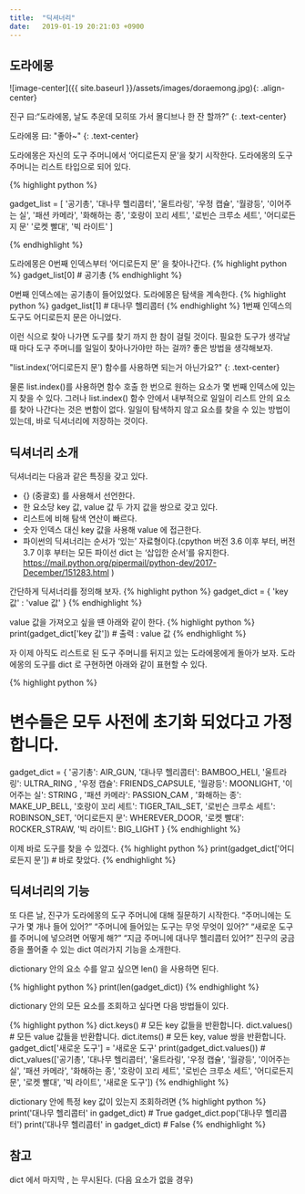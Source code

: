 ```yaml
---
title:  "딕셔너리"
date:   2019-01-19 20:21:03 +0900
---
```



## 도라에몽

![image-center]({{ site.baseurl }}/assets/images/doraemong.jpg){: .align-center}

진구 曰:“도라에몽, 날도 추운데 모히또 가서 몰디브나 한 잔 할까?”
{: .text-center}

도라에몽 曰: "좋아~"
{: .text-center}

도라에몽은 자신의 도구 주머니에서 ‘어디로든지 문’을 찾기 시작한다.
도라에몽의 도구 주머니는 리스트 타입으로 되어 있다.

{% highlight python %}

gadget_list = [
    '공기총',
    '대나무 헬리콥터',
    '울트라링',
    '우정 캡슐',
    '월광등',
    '이어주는 실',
    '패션 카메라',
    '화해하는 종',
    '호랑이 꼬리 세트',
    '로빈슨 크루소 세트',
    '어디로든지 문'
    '로켓 빨대',
    '빅 라이트'
]

{% endhighlight %}


도라에몽은 0번째 인덱스부터 ‘어디로든지 문’ 을 찾아나간다.
{% highlight python %}
gadget_list[0] # 공기총
{% endhighlight %}

0번째 인덱스에는 공기총이 들어있었다. 도라에몽은 탐색을 계속한다.
{% highlight python %}
gadget_list[1] # 대나무 헬리콥터
{% endhighlight %}
1번째 인덱스의 도구도 어디로든지 문은 아니었다.


이런 식으로 찾아 나가면 도구를 찾기 까지 한 참이 걸릴 것이다. 필요한 도구가 생각날 때 마다 도구 주머니를 
일일이 찾아나가야만 하는 걸까? 좋은 방법을 생각해보자.

"list.index(‘어디로든지 문’) 함수를 사용하면 되는거 아닌가요?"
{: .text-center}

물론 list.index()를 사용하면 함수 호출 한 번으로 원하는 요소가 몇 번째 인덱스에 있는지 찾을 수 있다. 
그러나 list.index() 함수 안에서 내부적으로 일일이 리스트 안의 요소를 찾아 나간다는 것은 변함이 없다. 
일일이 탐색하지 않고 요소를 찾을 수 있는 방법이 있는데, 바로 딕셔너리에 저장하는 것이다.

## 딕셔너리 소개
딕셔너리는 다음과 같은 특징을 갖고 있다.
* {} (중괄호) 를 사용해서 선언한다.
* 한 요소당 key 값, value 값 두 가지 값을 쌍으로 갖고 있다.
* 리스트에 비해 탐색 연산이 빠르다.
* 숫자 인덱스 대신 key 값을 사용해 value 에 접근한다.
* 파이썬의 딕셔너리는 순서가 ‘있는’ 자료형이다.(cpython 버전 3.6 이후 부터, 버전 3.7 이후 부터는 모든 파이선 dict 는 
‘삽입한 순서’를 유지한다. <a target="_blank" href="https://mail.python.org/pipermail/python-dev/2017-December/151283.html">
 https://mail.python.org/pipermail/python-dev/2017-December/151283.html</a> )

간단하게 딕셔너리를 정의해 보자.
{% highlight python %}
gadget_dict = {
    'key 값' : 'value 값'
}
{% endhighlight %}

value 값을 가져오고 싶을 떈  아래와 같이 한다.
{% highlight python %}
print(gadget_dict['key 값']) # 출력 : value 값
{% endhighlight %}

자 이제 아직도 리스트로 된 도구 주머니를 뒤지고 있는 도라에몽에게 돌아가 보자.
도라에몽의 도구를 dict 로 구현하면 아래와 같이 표현할 수 있다.

{% highlight python %}
# 변수들은 모두 사전에 초기화 되었다고 가정합니다.
gadget_dict = {
    '공기총': AIR_GUN,
    '대나무 헬리콥터': BAMBOO_HELI,
    '울트라링': ULTRA_RING ,
    '우정 캡슐': FRIENDS_CAPSULE,
    '월광등': MOONLIGHT,
    '이어주는 실': STRING ,
    '패션 카메라': PASSION_CAM ,
    '화해하는 종': MAKE_UP_BELL,
    '호랑이 꼬리 세트': TIGER_TAIL_SET,
    '로빈슨 크루소 세트': ROBINSON_SET,
    '어디로든지 문': WHEREVER_DOOR,
    '로켓 빨대': ROCKER_STRAW,
    '빅 라이트': BIG_LIGHT 
}
{% endhighlight %}


이제 바로 도구를 찾을 수 있겠다.
{% highlight python %}
print(gadget_dict['어디로든지 문']) # 바로 찾았다.
{% endhighlight %}


## 딕셔너리의 기능

또 다른 날, 진구가 도라에몽의 도구 주머니에 대해 질문하기 시작한다.
“주머니에는 도구가 몇 개나 들어 있어?”
“주머니에 들어있는 도구는 무엇 무엇이 있어?”
“새로운 도구를 주머니에 넣으려면 어떻게 해?”
“지금 주머니에 대나무 헬리콥터 있어?”
진구의 궁금증을 풀어줄 수 있는 dict 여러가지 기능을 소개한다.

dictionary 안의 요소 수를 알고 싶으면 len() 을 사용하면 된다.

{% highlight python %}
print(len(gadget_dict))
{% endhighlight %}

dictionary 안의 모든 요소를 조회하고 싶다면 다음 방법들이 있다.

{% highlight python %}
dict.keys() # 모든 key 값들을 반환합니다. 
dict.values() # 모든 value 값들을 반환합니다.
dict.items() # 모든 key, value 쌍을 반환합니다.
gadget_dict['새로운 도구'] = '새로운 도구'
print(gadget_dict.values()) # dict_values(['공기총', '대나무 헬리콥터', '울트라링', '우정 캡슐', '월광등', '이어주는 실', '패션 카메라', '화해하는 종', '호랑이 꼬리 세트', '로빈슨 크루소 세트', '어디로든지 문', '로켓 빨대', '빅 라이트', '새로운 도구'])
{% endhighlight %}


dictionary 안에 특정 key 값이 있는지 조회하려면
{% highlight python %}
print('대나무 헬리콥터' in gadget_dict) # True
gadget_dict.pop('대나무 헬리콥터')
print('대나무 헬리콥터' in gadget_dict) # False
{% endhighlight %}


## 참고

dict 에서 마지막 , 는 무시된다. (다음 요소가 없을 경우)


